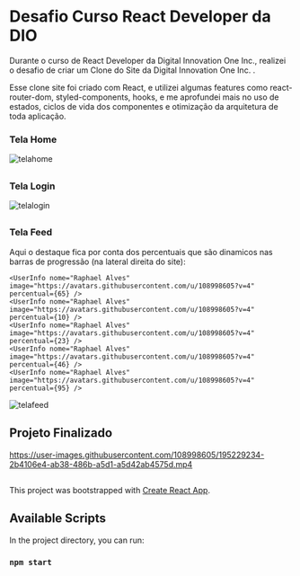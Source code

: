 # Desafio Curso React Developer da DIO

Durante o curso de React Developer da Digital Innovation One Inc., realizei o desafio de criar um Clone do Site da Digital Innovation One Inc. .

Esse clone site foi criado com React, e utilizei algumas features como react-router-dom, styled-components, hooks, e me aprofundei mais no uso de estados, ciclos de vida dos componentes e otimização da arquitetura de toda aplicação.

### Tela Home 
![telahome](https://user-images.githubusercontent.com/108998605/195228364-c4d24489-37d8-4cce-b740-a1cd8772cdc2.png)

##

### Tela Login

![telalogin](https://user-images.githubusercontent.com/108998605/195228450-62641516-dbe3-460e-8202-a16d1e1a5826.png)

##

### Tela Feed

Aqui o destaque fica por conta dos percentuais que são dinamicos nas barras de progressão (na lateral direita do site):

~~~
<UserInfo nome="Raphael Alves" image="https://avatars.githubusercontent.com/u/108998605?v=4" percentual={65} />
<UserInfo nome="Raphael Alves" image="https://avatars.githubusercontent.com/u/108998605?v=4" percentual={10} />
<UserInfo nome="Raphael Alves" image="https://avatars.githubusercontent.com/u/108998605?v=4" percentual={23} />
<UserInfo nome="Raphael Alves" image="https://avatars.githubusercontent.com/u/108998605?v=4" percentual={46} />
<UserInfo nome="Raphael Alves" image="https://avatars.githubusercontent.com/u/108998605?v=4" percentual={95} />
~~~

![telafeed](https://user-images.githubusercontent.com/108998605/195228654-1f8a7f1c-0025-4225-a039-c15c4b8ac40a.png)

##

## Projeto Finalizado

https://user-images.githubusercontent.com/108998605/195229234-2b4106e4-ab38-486b-a5d1-a5d42ab4575d.mp4

##

###

This project was bootstrapped with [Create React App](https://github.com/facebook/create-react-app).

## Available Scripts

In the project directory, you can run:

### `npm start`
